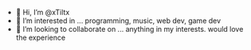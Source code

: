 - 👋 Hi, I’m @xTiltx
- 👀 I’m interested in ...
programming, music, web dev, game dev
- 💞️ I’m looking to collaborate on ...
anything in my interests. would love the experience
<!---
xTiltx/xTiltx is a ✨ special ✨ repository because its `README.md` (this file) appears on your GitHub profile.
You can click the Preview link to take a look at your changes.
--->
